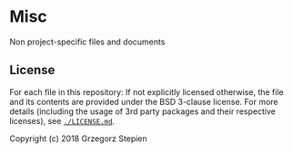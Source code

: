 # Misc
Non project-specific files and documents

## License
For each file in this repository: 
If not explicitly licensed otherwise, the file and its contents are provided under the BSD 3-clause license. For more details (including the usage of 3rd party packages and their respective licenses), see [`./LICENSE.md`](./LICENSE.md).

Copyright (c) 2018 Grzegorz Stepien
